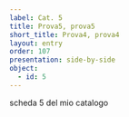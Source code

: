 ```yaml
---
label: Cat. 5
title: Prova5, prova5
short_title: Prova4, prova4
layout: entry
order: 107
presentation: side-by-side
object:
  - id: 5
---
```


scheda 5 del mio catalogo
